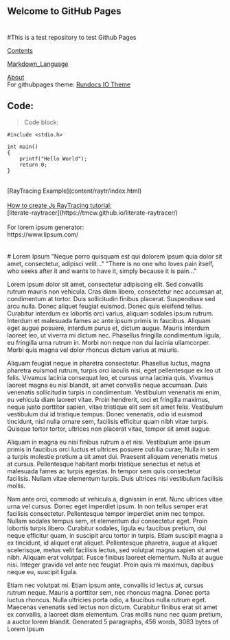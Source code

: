 ## Welcome to GitHub Pages
#
#This is a test repository to test Github Pages


[Contents](content/)

[Markdown_Language](content/markDownLang/)

[About](about/about.md)
<br>
For githubpages theme:
[Rundocs IO Theme](https://rundocs.io/)
<br>
## <strong>Code:</strong>
> Code block:<br>


```
#include <stdio.h>

int main()
{
    printf("Hello World");
    return 0;
}
```

<br>
[RayTracing Example](content/raytr/index.html)
<br><br>
<u>How to create Js RayTracing tutorial:</u> <br>
[literate-raytracer](https://tmcw.github.io/literate-raytracer/)

<br>
<br>
For lorem ipsum generator: <br>
https://www.lipsum.com/
<br>
<br>
<br>
# Lorem Ipsum
"Neque porro quisquam est qui dolorem ipsum quia dolor sit amet, consectetur, adipisci velit..."
"There is no one who loves pain itself, who seeks after it and wants to have it, simply because it is pain..."

Lorem ipsum dolor sit amet, consectetur adipiscing elit. Sed convallis rutrum mauris non vehicula. Cras diam libero, consectetur nec accumsan at, condimentum at tortor. Duis sollicitudin finibus placerat. Suspendisse sed arcu nulla. Donec aliquet feugiat euismod. Donec quis eleifend tellus. Curabitur interdum ex lobortis orci varius, aliquam sodales ipsum rutrum. Interdum et malesuada fames ac ante ipsum primis in faucibus. Aliquam eget augue posuere, interdum purus et, dictum augue. Mauris interdum laoreet leo, ut viverra mi dictum nec. Phasellus fringilla condimentum ligula, eu fringilla urna rutrum in. Morbi non neque non dui lacinia ullamcorper. Morbi quis magna vel dolor rhoncus dictum varius at mauris.

Aliquam feugiat neque in pharetra consectetur. Phasellus luctus, magna pharetra euismod rutrum, turpis orci iaculis nisi, eget pellentesque ex leo ut felis. Vivamus lacinia consequat leo, et cursus urna lacinia quis. Vivamus laoreet magna eu nisl blandit, sit amet convallis neque accumsan. Duis venenatis sollicitudin turpis in condimentum. Vestibulum venenatis mi enim, eu vehicula diam laoreet vitae. Proin hendrerit, orci et fringilla maximus, neque justo porttitor sapien, vitae tristique elit sem sit amet felis. Vestibulum vestibulum dui id tristique tempus. Donec venenatis, odio id euismod tincidunt, nisl nulla ornare sem, facilisis efficitur quam nibh vitae turpis. Quisque tortor tortor, ultrices non placerat vitae, tempor sit amet augue.

Aliquam in magna eu nisi finibus rutrum a et nisi. Vestibulum ante ipsum primis in faucibus orci luctus et ultrices posuere cubilia curae; Nulla in sem a turpis molestie pretium a sit amet dui. Praesent aliquam venenatis metus at cursus. Pellentesque habitant morbi tristique senectus et netus et malesuada fames ac turpis egestas. In tempor sem quis consectetur facilisis. Nullam vitae elementum turpis. Duis ultrices nisi vestibulum facilisis mollis.

Nam ante orci, commodo ut vehicula a, dignissim in erat. Nunc ultrices vitae urna vel cursus. Donec eget imperdiet ipsum. In non tellus semper erat facilisis consectetur. Pellentesque tempor imperdiet enim nec tempor. Nullam sodales tempus sem, et elementum dui consectetur eget. Proin lobortis turpis libero. Curabitur sodales, ligula eu faucibus pretium, dui neque efficitur quam, in suscipit arcu tortor in turpis. Etiam suscipit magna a ex tincidunt, id aliquet erat aliquet. Pellentesque pharetra, augue at aliquet scelerisque, metus velit facilisis lectus, sed volutpat magna sapien sit amet nibh. Aliquam erat volutpat. Fusce finibus laoreet elementum. Nulla at augue nisi. Integer gravida vel ante nec feugiat. Proin quis mi maximus, dapibus neque eu, suscipit ligula.

Etiam nec volutpat mi. Etiam ipsum ante, convallis id lectus at, cursus rutrum neque. Mauris a porttitor sem, nec rhoncus magna. Donec porta luctus rhoncus. Nulla ultricies porta odio, a faucibus nulla rutrum eget. Maecenas venenatis sed lectus non dictum. Curabitur finibus erat sit amet ex convallis, a laoreet diam elementum. Cras mollis nunc nec quam pretium, a auctor lorem blandit.
Generated 5 paragraphs, 456 words, 3083 bytes of Lorem Ipsum



